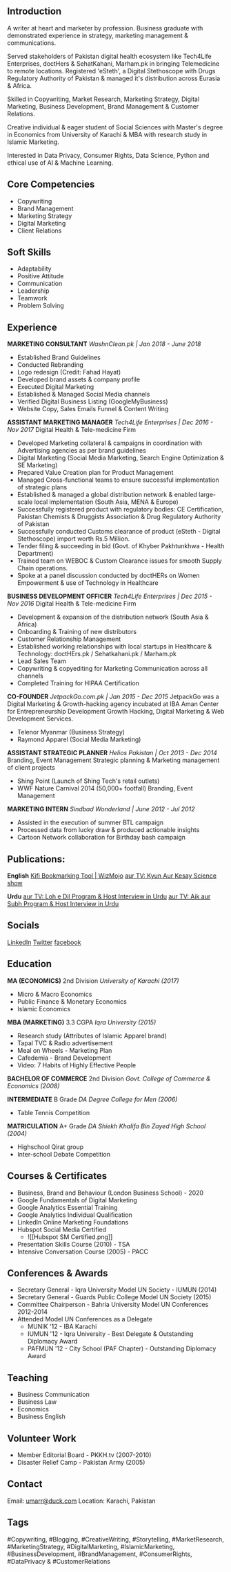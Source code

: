 ## Introduction
A writer at heart and marketer by profession. Business graduate with demonstrated experience in strategy, marketing management & communications.

Served stakeholders of Pakistan digital health ecosystem like Tech4Life Enterprises, doctHers & SehatKahani, Marham.pk in bringing Telemedicine to remote locations. Registered 'eSteth', a Digital Stethoscope with Drugs Regulatory Authority of Pakistan & managed it's distribution across Eurasia & Africa.

Skilled in Copywriting, Market Research, Marketing Strategy, Digital Marketing, Business Development, Brand Management & Customer Relations.

Creative individual & eager student of Social Sciences with Master's degree in Economics from University of Karachi & MBA with research study in Islamic Marketing.

Interested in Data Privacy, Consumer Rights, Data Science, Python and ethical use of AI & Machine Learning.

## Core Competencies
- Copywriting
- Brand Management
- Marketing Strategy
- Digital Marketing
- Client Relations

## Soft Skills
- Adaptability
- Positive Attitude
- Communication
- Leadership
- Teamwork
- Problem Solving

## Experience

**MARKETING CONSULTANT**
*WashnClean.pk | Jan 2018 - June 2018*
- Established Brand Guidelines
- Conducted Rebranding
- Logo redesign (Credit: Fahad Hayat)
- Developed brand assets & company profile
- Executed Digital Marketing
- Established & Managed Social Media channels
- Verified Digital Business Listing (GoogleMyBusiness)
- Website Copy, Sales Emails Funnel & Content Writing

**ASSISTANT MARKETING MANAGER**
*Tech4Life Enterprises | Dec 2016 - Nov 2017*
Digital Health & Tele-medicine Firm
- Developed Marketing collateral & campaigns in coordination with Advertising agencies as per brand guidelines
- Digital Marketing (Social Media Marketing, Search Engine Optimization & SE Marketing)
- Prepared Value Creation plan for Product Management
- Managed Cross-functional teams to ensure successful implementation of strategic plans
- Established & managed a global distribution network & enabled large-scale local implementation (South Asia, MENA & Europe)
- Successfully registered product with regulatory bodies: CE Certification, Pakistan Chemists & Druggists Association & Drug Regulatory Authority of Pakistan
- Successfully conducted Customs clearance of product (eSteth - Digital Stethoscope) import worth Rs.5 Million.
- Tender filing & succeeding in bid (Govt. of Khyber Pakhtunkhwa - Health Department)
- Trained team on WEBOC & Custom Clearance issues for smooth Supply Chain operations.
- Spoke at a panel discussion conducted by doctHERs on Women Empowerment & use of Technology in Healthcare

**BUSINESS DEVELOPMENT OFFICER**
*Tech4Life Enterprises | Dec 2015 - Nov 2016*
Digital Health & Tele-medicine Firm
- Development & expansion of the distribution network (South Asia & Africa)
- Onboarding & Training of new distributors
- Customer Relationship Management
- Established working relationships with local startups in Healthcare & Technology: doctHErs.pk / Sehatkahani.pk / Marham.pk
- Lead Sales Team
- Copywriting & copyediting for Marketing Communication across all channels
- Completed Training for HIPAA Certification

**CO-FOUNDER**
*JetpackGo.com.pk | Jan 2015 - Dec 2015*
JetpackGo was a Digital Marketing & Growth-hacking agency incubated at IBA Aman Center for Entrepreneurship Development
Growth Hacking, Digital Marketing & Web Development Services.
- Telenor Myanmar (Business Strategy)
- Raymond Apparel (Social Media Marketing) 

**ASSISTANT STRATEGIC PLANNER**
*Helios Pakistan | Oct 2013 - Dec 2014*
Branding, Event Management
Strategic planning & Marketing management of client projects
- Shing Point (Launch of Shing Tech's retail outlets)
- WWF Nature Carnival 2014 (50,000+ footfall) Branding, Event Management

**MARKETING INTERN**
*Sindbad Wonderland | June 2012 - Jul 2012*
- Assisted in the execution of summer BTL campaign
- Processed data from lucky draw & produced actionable insights
- Cartoon Network collaboration for Birthday bash campaign


## Publications:

**English**
[Kifi Bookmarking Tool | WizMojo](https://wizmojo.com/kifi-turns-bookmarking-into-collective-learning/)
[aur TV: Kyun Aur Kesay Science show](https://dnd.com.pk/kyun-aur-kesay-show/261979)

**Urdu**
[aur TV: Loh e Dil Program & Host Interview in Urdu](https://khabarnamay.com/2022/03/03/%d9%84%d9%88%d8%ad-%d9%90%d8%af%d9%84/)
[aur TV: Aik aur Subh Program & Host Interview  in Urdu](http://drtnews.com/ur/archives/8955)

## Socials
[LinkedIn](https://www.linkedin.com/in/mumarm/)
[Twitter](https://twitter.com/MUmarMuzaffar)
[facebook](facebook.me/muhammadumarmuzaffar)

## Education

**MA (ECONOMICS)** 2nd Division
*University of Karachi (2017)*
- Micro & Macro Economics
- Public Finance & Monetary Economics
- Islamic Economics

**MBA (MARKETING)** 3.3 CGPA
*Iqra University (2015)*
- Research study (Attributes of Islamic Apparel brand)
- Tapal TVC & Radio advertisement
- Meal on Wheels - Marketing Plan
- Cafedemia - Brand Development
- Video: 7 Habits of Highly Effective People

**BACHELOR OF COMMERCE** 2nd Division
*Govt. College of Commerce & Economics (2008)*

**INTERMEDIATE** B Grade
*DA Degree College for Men (2006)*
- Table Tennis Competition

**MATRICULATION** A+ Grade
*DA Shiekh Khalifa Bin Zayed High School (2004)*
- Highschool Qirat group
- Inter-school Debate Competition

## Courses & Certificates
- Business, Brand and Behaviour (London Business School) - 2020
- Google Fundamentals of Digital Marketing
- Google Analytics Essential Training
- Google Analytics Individual Qualification
- LinkedIn Online Marketing Foundations
- Hubspot Social Media Certified
	- ![[Hubspot SM Certified.png]]
- Presentation Skills Course (2010) - TSA
- Intensive Conversation Course (2005) - PACC

## Conferences & Awards
- Secretary General - Iqra University Model UN Society - IUMUN (2014)
- Secretary General - Guards Public College Model UN Society (2015)
- Committee Chairperson - Bahria University Model UN Conferences 2012-2014
- Attended Model UN Conferences as a Delegate
	- MUNIK '12 - IBA Karachi
	- IUMUN '12 - Iqra University - Best Delegate & Outstanding Diplomacy Award
	- PAFMUN '12 - City School (PAF Chapter) - Outstanding Diplomacy Award

## Teaching
- Business Communication
- Business Law
- Economics
- Business English

## Volunteer Work

- Member Editorial Board - PKKH.tv (2007-2010)
- Disaster Relief Camp - Pakistan Army (2005)

## Contact
Email: umarr@duck.com
Location: Karachi, Pakistan


## Tags
#Copywriting, #Blogging, #CreativeWriting, #Storytelling, #MarketResearch, #MarketingStrategy, #DigitalMarketing, #IslamicMarketing, #BusinessDevelopment, #BrandManagement, #ConsumerRights, #DataPrivacy & #CustomerRelations
